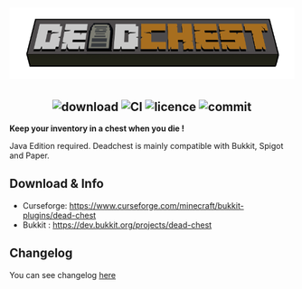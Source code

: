 <h1  align="center">
    <img src="deadchest-logo.png" alt="Deadchest" width="800" /><br>
</h1>

<h2  align="center">
    <img src="http://cf.way2muchnoise.eu/full_322882_downloads.svg" alt="download"/> 
    <img src="https://circleci.com/gh/apavarino/Deadchest.svg?style=shield" alt="CI"/>
    <img src="https://img.shields.io/github/license/apavarino/deadchest" alt="licence"/>
    <img src="https://img.shields.io/github/last-commit/apavarino/deadchest" alt="commit"/>
</h2>


**Keep your inventory in a chest when you die !**

Java Edition required. Deadchest is mainly compatible with Bukkit, Spigot and Paper.

## Download & Info

* Curseforge: https://www.curseforge.com/minecraft/bukkit-plugins/dead-chest
* Bukkit : https://dev.bukkit.org/projects/dead-chest

## Changelog

You can see changelog [here](changelog.md)
